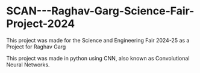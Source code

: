 # SCAN---Raghav-Garg-Science-Fair-Project-2024

This project was made for the Science and Engineering Fair 2024-25 as a Project for Raghav Garg

This project was made in python using CNN, also known as Convolutional Neural Networks.
















